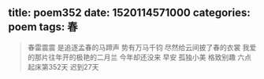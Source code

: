 title: poem352
date: 1520114571000
categories: poem
tags: 春
---
> 春雷震震
是追逐孟春的马蹄声
势有万马千钧
尽然给云间披了春的衣裳
我爱的那片往年开的极艳的二月兰
今年却还没来
早安
孤独小美
格致别趣
六点起床第352天 迟到27天